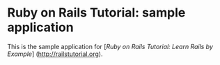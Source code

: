 # Ruby on Rails Tutorial: sample application

This is the sample application for
[*Ruby on Rails Tutorial: Learn Rails by Example*] (http://railstutorial.org).
